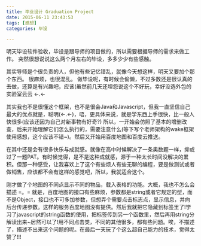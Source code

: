 ```yaml
---
title: 毕业设计 Graduation Project
date: 2015-06-11 23:43:53
tags: [感想]
categories: 毕设

---
```

明天毕设软件验收，毕设是跟导师的项目做的，所以需要根据导师的需求来做工作。
突然很想说说这么两个月左右的毕设，多多少少有些感触。
<!-- more -->
其实导师是个很负责的人，但他有些记忆错乱，就像今天想这样，明天又要加个那个东西。
很麻烦，也很混乱。
做毕设呢，有时候会偷懒，不过多数还是很认真的去做，还算是有兴趣吧，应该(虽然前几天还埋怨说这个不好玩，幸好没选外包的实验室云云 ←.←

其实我也不是很懂这个框架，也不是很会Java和Javascript，但我一直坚信自己最大的优点就是，聪明(←.←)，唔，更具体来说，就是学东西上手很快，比一般人快很多(应该还因为自己对新事物有好奇?) 所以，一开始会仿照了基本的增删改查，后来开始理解它们怎么执行的，需要注意什么(等下写个老师架构的wake框架使用感想，这个应该不错~)。然后又开始用百度地图和百度云推送。

在其中还是会有很多快乐与成就感。就像在高中时候解决了一条奥数题一样，抑或过了一题PAT。有时候觉得，是不是这种成就感，源于一种太长时间没解决的累积。但那一种感受，让我喜欢上了这个有些烦人有些无聊的编程，要是做测试或者做销售，应该都不会有这样的感觉吧，所以，我就适合这个。

刚才做了个地图的不同点显示不同的物品，载入表格的功能。大概，我也不怎么会描述 =。= 就是，百度地图的接口有些麻烦，参数都是string或者它规定的型，而不是Object，接口也不可多加参数，但想弄个需要点击标志点，显示信息，并向后台传递参数。这样的服务百度地图没有提供。然后我就把它隐藏到标签里了!学习了javascript的string函数的使用，把标签传到另一个函数里，然后再用string分解读出来~居然可以了!用不同点击类，不同的其他很多，都有些问题。唉，不描述了，描述不出来这个问题的呢。在最后一天玩了个这么超自己能力的技术，觉得太赞了!!!